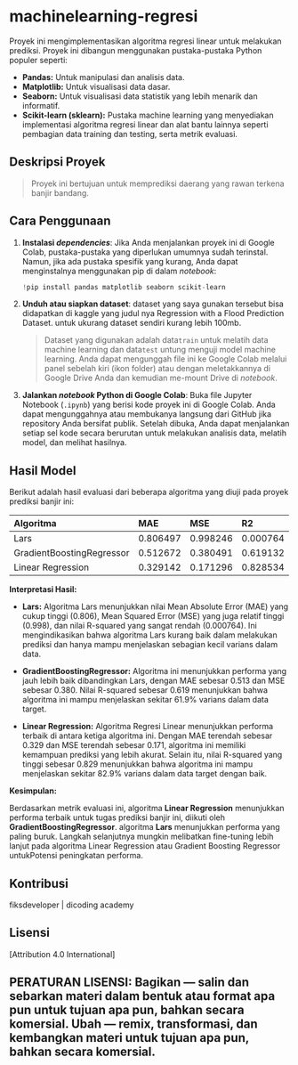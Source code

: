 # machinelearning-regresi

Proyek ini mengimplementasikan algoritma regresi linear untuk melakukan prediksi. Proyek ini dibangun menggunakan pustaka-pustaka Python populer seperti:

* **Pandas:** Untuk manipulasi dan analisis data.
* **Matplotlib:** Untuk visualisasi data dasar.
* **Seaborn:** Untuk visualisasi data statistik yang lebih menarik dan informatif.
* **Scikit-learn (sklearn):** Pustaka machine learning yang menyediakan implementasi algoritma regresi linear dan alat bantu lainnya seperti pembagian data training dan testing, serta metrik evaluasi.

## Deskripsi Proyek

> Proyek ini bertujuan untuk memprediksi daerang yang rawan terkena banjir bandang.

## Cara Penggunaan

1.  **Instalasi *dependencies***:
    Jika Anda menjalankan proyek ini di Google Colab, pustaka-pustaka yang diperlukan umumnya sudah terinstal. Namun, jika ada pustaka spesifik yang kurang, Anda dapat menginstalnya menggunakan pip di dalam *notebook*:
    ```python
    !pip install pandas matplotlib seaborn scikit-learn
    ```
    
2.  **Unduh atau siapkan dataset**:
    dataset yang saya gunakan tersebut bisa didapatkan di kaggle yang judul nya Regression with a Flood Prediction Dataset. untuk ukurang dataset sendiri kurang lebih 100mb.

    > Dataset yang digunakan adalah data`train` untuk melatih data machine learning dan data`test` untung menguji model machine learning. Anda dapat mengunggah file ini ke Google Colab melalui panel sebelah kiri (ikon folder) atau dengan meletakkannya di Google Drive Anda dan kemudian me-mount Drive di *notebook*.

3.  **Jalankan *notebook* Python di Google Colab**:
    Buka file Jupyter Notebook (`.ipynb`) yang berisi kode proyek ini di Google Colab. Anda dapat mengunggahnya atau membukanya langsung dari GitHub jika repository Anda bersifat publik. Setelah dibuka, Anda dapat menjalankan setiap sel kode secara berurutan untuk melakukan analisis data, melatih model, dan melihat hasilnya.

    
## Hasil Model

Berikut adalah hasil evaluasi dari beberapa algoritma yang diuji pada proyek prediksi banjir ini:

| Algoritma                   | MAE       | MSE       | R2        |
| :-------------------------- | :-------- | :-------- | :-------- |
| Lars                        | 0.806497  | 0.998246  | 0.000764  |
| GradientBoostingRegressor   | 0.512672  | 0.380491  | 0.619132  |
| Linear Regression           | 0.329142  | 0.171296  | 0.828534  |

**Interpretasi Hasil:**

* **Lars:** Algoritma Lars menunjukkan nilai Mean Absolute Error (MAE) yang cukup tinggi (0.806), Mean Squared Error (MSE) yang juga relatif tinggi (0.998), dan nilai R-squared yang sangat rendah (0.000764). Ini mengindikasikan bahwa algoritma Lars kurang baik dalam melakukan prediksi dan hanya mampu menjelaskan sebagian kecil varians dalam data.

* **GradientBoostingRegressor:** Algoritma ini menunjukkan performa yang jauh lebih baik dibandingkan Lars, dengan MAE sebesar 0.513 dan MSE sebesar 0.380. Nilai R-squared sebesar 0.619 menunjukkan bahwa algoritma ini mampu menjelaskan sekitar 61.9% varians dalam data target.

* **Linear Regression:** Algoritma Regresi Linear menunjukkan performa terbaik di antara ketiga algoritma ini. Dengan MAE terendah sebesar 0.329 dan MSE terendah sebesar 0.171, algoritma ini memiliki kemampuan prediksi yang lebih akurat. Selain itu, nilai R-squared yang tinggi sebesar 0.829 menunjukkan bahwa algoritma ini mampu menjelaskan sekitar 82.9% varians dalam data target dengan baik.

**Kesimpulan:**

Berdasarkan metrik evaluasi ini, algoritma **Linear Regression** menunjukkan performa terbaik untuk tugas prediksi banjir ini, diikuti oleh **GradientBoostingRegressor**. algoritma **Lars** menunjukkan performa yang paling buruk. Langkah selanjutnya mungkin melibatkan fine-tuning lebih lanjut pada algoritma Linear Regression atau Gradient Boosting Regressor untukPotensi peningkatan performa.

## Kontribusi

fiksdeveloper | dicoding academy

## Lisensi
[Attribution 4.0 International]

PERATURAN LISENSI:
Bagikan — salin dan sebarkan materi dalam bentuk atau format apa pun untuk tujuan apa pun, bahkan secara komersial. 
Ubah — remix, transformasi, dan kembangkan materi untuk tujuan apa pun, bahkan secara komersial. 
---
